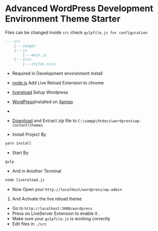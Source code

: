 # Advanced WordPress Development Environment Theme Starter

Files can be changed inside `src` check `gulpfile.js for configuration`

```lua
----src
    |---images
    |---js
        |---main.js
    |---scss
        |---styles.scss
```

- Required in Development environment
Install
- [node.js](https://nodejs.org/en)
Add Live Reload Extension to chrome
- [livereload](https://chromewebstore.google.com/detail/livereload/jnihajbhpnppcggbcgedagnkighmdlei?hl=eng)
Setup Wordpress
- [WordPress](https://wordpress.org/download/)Installed on [Xampp](https://www.apachefriends.org/)
-

- [Download](https://github.com/omarashzeinhom/Advanced-WordPress-Starter) and Extract zip file
to `C:\xampp\htdocs\wordpress\wp-content\themes`

- Install Project By

```bash
yarn install
```

- Start By

```bash
gulp 
```

- And in Another Terminal

```bash
node livereload.js
```

- Now Open your `http://localhost/wordpress/wp-admin`

1. And Activate the live reload theme

- Go to `http://localhost:3000/wordpress`
- Press on LiveServer Extension to enable it .
- Make sure your `gulpfile.js` is working correctly
- Edit files in `./src`
